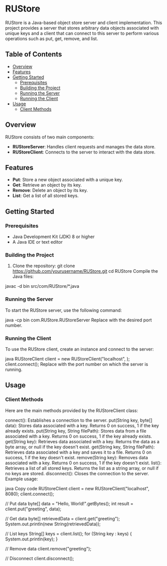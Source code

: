 # RUStore

RUStore is a Java-based object store server and client implementation. This project provides a server that stores arbitrary data objects associated with unique keys and a client that can connect to this server to perform various operations such as put, get, remove, and list.

## Table of Contents

- [Overview](#overview)
- [Features](#features)
- [Getting Started](#getting-started)
  - [Prerequisites](#prerequisites)
  - [Building the Project](#building-the-project)
  - [Running the Server](#running-the-server)
  - [Running the Client](#running-the-client)
- [Usage](#usage)
  - [Client Methods](#client-methods)

## Overview

RUStore consists of two main components:
- **RUStoreServer**: Handles client requests and manages the data store.
- **RUStoreClient**: Connects to the server to interact with the data store.

## Features

- **Put**: Store a new object associated with a unique key.
- **Get**: Retrieve an object by its key.
- **Remove**: Delete an object by its key.
- **List**: Get a list of all stored keys.

## Getting Started

### Prerequisites

- Java Development Kit (JDK) 8 or higher
- A Java IDE or text editor

### Building the Project

1. Clone the repository:
   git clone https://github.com/yourusername/RUStore.git
   cd RUStore
Compile the Java files:

javac -d bin src/com/RUStore/*.java

### Running the Server
To start the RUStore server, use the following command:

java -cp bin com.RUStore.RUStoreServer <port>
Replace <port> with the desired port number.

### Running the Client
To use the RUStore client, create an instance and connect to the server:

java
RUStoreClient client = new RUStoreClient("localhost", <port>);
client.connect();
Replace <port> with the port number on which the server is running.

## Usage

### Client Methods
Here are the main methods provided by the RUStoreClient class:

connect(): Establishes a connection to the server.
put(String key, byte[] data): Stores data associated with a key. Returns 0 on success, 1 if the key already exists.
put(String key, String filePath): Stores data from a file associated with a key. Returns 0 on success, 1 if the key already exists.
get(String key): Retrieves data associated with a key. Returns the data as a byte array, or null if the key doesn't exist.
get(String key, String filePath): Retrieves data associated with a key and saves it to a file. Returns 0 on success, 1 if the key doesn't exist.
remove(String key): Removes data associated with a key. Returns 0 on success, 1 if the key doesn't exist.
list(): Retrieves a list of all stored keys. Returns the list as a string array, or null if no keys are stored.
disconnect(): Closes the connection to the server.
Example usage:

java
Copy code
RUStoreClient client = new RUStoreClient("localhost", 8080);
client.connect();

// Put data
byte[] data = "Hello, World!".getBytes();
int result = client.put("greeting", data);

// Get data
byte[] retrievedData = client.get("greeting");
System.out.println(new String(retrievedData));

// List keys
String[] keys = client.list();
for (String key : keys) {
    System.out.println(key);
}

// Remove data
client.remove("greeting");

// Disconnect
client.disconnect();
